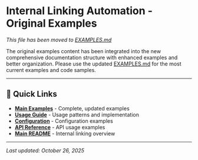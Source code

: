 # Internal Linking Automation - Original Examples

_This file has been moved to [EXAMPLES.md](./EXAMPLES.md)_

The original examples content has been integrated into the new comprehensive
documentation structure with enhanced examples and better organization. Please
use the updated [EXAMPLES.md](./EXAMPLES.md) for the most current examples and
code samples.

---

## 🔗 Quick Links

- **[Main Examples](./EXAMPLES.md)** - Complete, updated examples
- **[Usage Guide](./USAGE-GUIDE.md)** - Usage patterns and implementation
- **[Configuration](./CONFIGURATION.md)** - Configuration examples
- **[API Reference](./API-REFERENCE.md)** - API usage examples
- **[Main README](./README.md)** - Internal linking overview

---

_Last updated: October 26, 2025_
